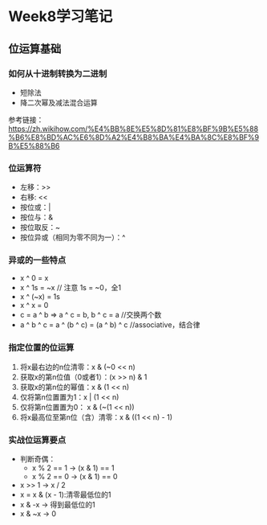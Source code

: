 # Week8学习笔记

## 位运算基础

### 如何从十进制转换为二进制

- 短除法
- 降二次幂及减法混合运算

参考链接：https://zh.wikihow.com/%E4%BB%8E%E5%8D%81%E8%BF%9B%E5%88%B6%E8%BD%AC%E6%8D%A2%E4%B8%BA%E4%BA%8C%E8%BF%9B%E5%88%B6

### 位运算符

- 左移：>>
- 右移: <<
- 按位或：|
- 按位与：&
- 按位取反：~
- 按位异或（相同为零不同为一）：^

### 异或的一些特点

- x ^ 0 = x
- x ^ 1s = ~x // 注意 1s = ~0，全1
- x ^ (~x) = 1s
- x ^ x = 0
- c = a ^ b => a ^ c = b, b ^ c = a //交换两个数
- a ^ b ^ c = a ^ (b ^ c) = (a ^ b) ^ c //associative，结合律

### 指定位置的位运算

1. 将x最右边的n位清零：x & (~0 << n)
2. 获取x的第n位值（0或者1）：(x >> n) & 1
3. 获取x的第n位的幂值：x & (1 << n)
4. 仅将第n位置置为1：x | (1 << n)
5. 仅将第n位置置为0： x & (~(1 << n))
6. 将x最高位至第n位（含）清零：x & ((1 << n) - 1)

### 实战位运算要点

- 判断奇偶：
    - x % 2 == 1 -> (x & 1) == 1
    - x % 2 == 0 -> (x & 1) == 0
- x >> 1 -> x / 2
- x = x & (x - 1):清零最低位的1
- x & -x -> 得到最低位的1
- x & ~x -> 0